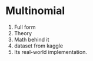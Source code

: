 # Multinomial
1. Full form 
2. Theory
3. Math behind it
4. dataset from kaggle
5. Its real-world implementation. 
